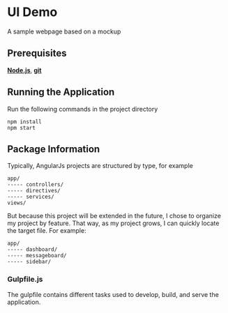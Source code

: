 # UI Demo
A sample webpage based on a mockup

## Prerequisites
**[Node.js](https://nodejs.org/en/download/)**, **[git](https://git-scm.com/downloads)**

## Running the Application

Run the following commands in the project directory
```
npm install
npm start
```

## Package Information
Typically, AngularJs projects are structured by type, for example
```
app/
----- controllers/
----- directives/
----- services/
views/
```

But because this project will be extended in the future, I chose to organize my project by feature. 
That way, as my project grows, I can quickly locate the target file. For example:
```
app/
----- dashboard/
----- messageboard/
----- sidebar/
```

### Gulpfile.js
The gulpfile contains different tasks used to develop, build, and serve the application.
